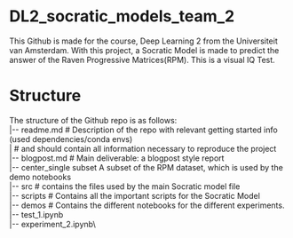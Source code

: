 # DL2_socratic_models_team_2
This Github is made for the course, Deep Learning 2 from the Universiteit van Amsterdam. With this project, a Socratic Model is made to predict the answer of the Raven Progressive Matrices(RPM). This is a visual IQ Test.

# Structure
The structure of the Github repo is as follows:\
|-- readme.md   # Description of the repo with relevant getting started info (used dependencies/conda envs)\
|               # and should contain all information necessary to reproduce the project\
|-- blogpost.md # Main deliverable: a blogpost style report\
|-- center_single subset        A subset of the RPM dataset, which is used by the demo notebooks\
|-- src         # contains the files used by the main Socratic model file\
|-- scripts     # Contains all the important scripts for the Socratic Model\
|-- demos       # Contains the different notebooks for the different experiments.\
    |-- test_1.ipynb\
    |-- experiment_2.ipynb\
    
